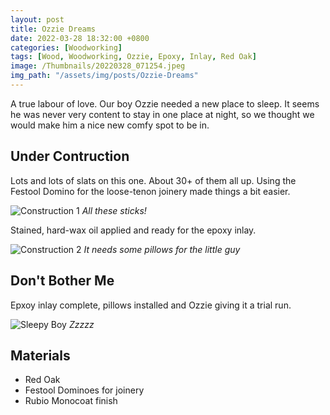 ```yaml
---
layout: post
title: Ozzie Dreams
date: 2022-03-28 18:32:00 +0800
categories: [Woodworking]
tags: [Wood, Woodworking, Ozzie, Epoxy, Inlay, Red Oak]
image: /Thumbnails/20220328_071254.jpeg
img_path: "/assets/img/posts/Ozzie-Dreams"
---
```


A true labour of love.  Our boy Ozzie needed a new place to sleep.  It seems he was never very content to stay in one place at night, so we thought we would make him a nice new comfy spot to be in.

## Under Contruction

Lots and lots of slats on this one.  About 30+ of them all up.  Using the Festool Domino for the loose-tenon joinery made things a bit easier.

![Construction 1][Construction 1]
_All these sticks!_

Stained, hard-wax oil applied and ready for the epoxy inlay.

![Construction 2][Construction 2]
_It needs some pillows for the little guy_

## Don't Bother Me

Epxoy inlay complete, pillows installed and Ozzie giving it a trial run.

![Sleepy Boy][Sleepy Boy]
_Zzzzz_

## Materials

- Red Oak
- Festool Dominoes for joinery
- Rubio Monocoat finish

[Construction 1]: 20220310_084545.jpeg
[Construction 2]: 20220316_201504.jpeg
[Sleepy Boy]: 20220328_071254.jpeg
